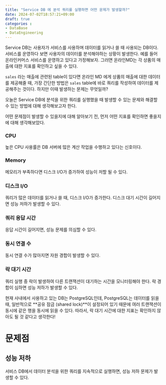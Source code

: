 ```yaml
---
title: "Service DB 에 분석 쿼리를 실행하면 어떤 문제가 발생할까?"
date: 2024-07-02T18:57:21+09:00
draft: true
categories :
- DataBase
- DataEngineering
---
```


Service DB는 사용자가 서비스를 사용하며 데이터를 읽거나 쓸 때 사용되는 DB이다. 서비스를 운영하다 보면 사용자의 데이터를 분석해야하는 상황이 발생한다.
예를 들어 온라인커머스 서비스를 운영하고 있다고 가정해보자. 그러면 온라인MD는 각 상품의 매출에 대한 지표를 확인하고 싶을 수 있다.

`sales` 라는 매출에 관련된 table이 있다면 온라인 MD 에게 상품의 매출에 대한 데이터를 제공해줄 때, 가장 간단한 방법은 `sales` table에 바로 쿼리를 작성하여 데이터를 제공해주는 것이다.
하지만 이때 발생하는 문제는 무엇일까?

오늘은 Service DB에 분석을 위한 쿼리를 실행했을 때 발생할 수 있는 문제와 해결할 수 있는 방법에 대해 생각해보고자 한다.

어떤 문제점이 발생할 수 있을지에 대해 알아보기 전, 먼저 어떤 지표를 확인하면 좋을지에 대해 생각해보았다.

### CPU
높은 CPU 사용률은 DB 서버에 많은 계산 작업을 수행하고 있다는 신호이다.

### Memory
메모리가 부족하다면 디스크 I/O가 증가하여 성능이 저할 될 수 있다.

### 디스크 I/O
쿼리가 많은 데이터를 읽거나 쓸 때, 디스크 I/O가 증가한다. 디스크 대기 시간이 길어지면 성능 저하가 발생할 수 있다.

### 쿼리 응답 시간
응답 시간이 길어지면, 성능 문제를 의심할 수 있다.

### 동시 연결 수
동시 연결 수가 많아지면 자원 경합이 발생할 수 있다.

### 락 대기 시간
쿼리 실행 중 락이 발생하여 다른 트랜잭션이 대기하는 시간을 모니터링해야 한다. 락 경합이 심하면 성능 저하가 발생할 수 있다.

현재 사내에서 사용하고 있는 DB는 PostgreSQL인데, 
PostgreSQL는 데이터를 읽을 때, 일반적으로 **공유 잠금 (shared lock)**이 설정되어 있기 때문에 여러 트랜잭션이 동시에 같은 행을 동시에 읽을 수 있다.
따라서, 락 대기 시간에 대한 지표는 확인하지 않아도 될 것 같다고 생각한다!

# 문제점
## 성능 저하
서비스 DB에서 데이터 분석을 위한 쿼리를 지속적으로 실행하면, 성능 저하 문제가 발생할 수 있다.